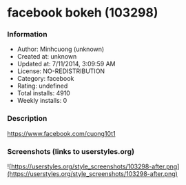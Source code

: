 # facebook bokeh (103298)

### Information
- Author: Minhcuong (unknown)
- Created at: unknown
- Updated at: 7/11/2014, 3:09:59 AM
- License: NO-REDISTRIBUTION
- Category: facebook
- Rating: undefined
- Total installs: 4910
- Weekly installs: 0


### Description
https://www.facebook.com/cuong10t1


### Screenshots (links to userstyles.org)
![https://userstyles.org/style_screenshots/103298-after.png](https://userstyles.org/style_screenshots/103298-after.png)



